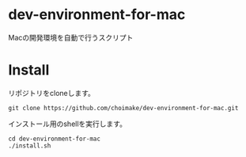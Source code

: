 # dev-environment-for-mac
Macの開発環境を自動で行うスクリプト

# Install
リポジトリをcloneします。
```
git clone https://github.com/choimake/dev-environment-for-mac.git
```
インストール用のshellを実行します。
```
cd dev-environment-for-mac
./install.sh
```
